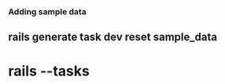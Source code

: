 <!-- Notes from July 09, 2024 -->

### Adding sample data

## rails generate task dev reset sample_data

# rails --tasks
